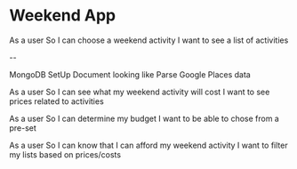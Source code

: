 # Weekend App

As a user
So I can choose a weekend activity
I want to see a list of activities

--

MongoDB SetUp Document looking like
Parse Google Places data

As a user
So I can see what my weekend activity will cost
I want to see prices related to activities

As a user
So I can determine my budget
I want to be able to chose from a pre-set

As a user
So I can know that I can afford my weekend activity
I want to filter my lists based on prices/costs
